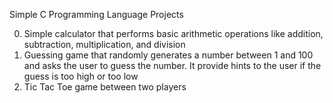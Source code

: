 Simple C Programming Language Projects

0. Simple calculator that performs basic arithmetic operations like addition, subtraction, multiplication, and division
1. Guessing game that randomly generates a number between 1 and 100 and asks the user to guess the number.
It provide hints to the user if the guess is too high or too low
2. Tic Tac Toe game between two players
